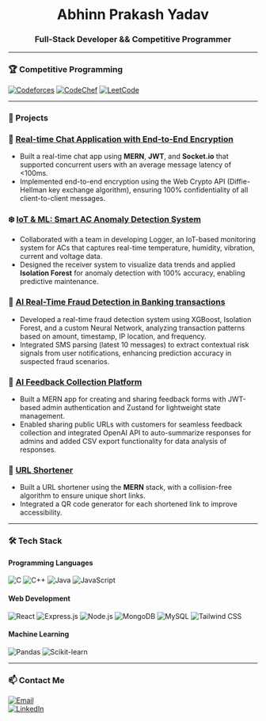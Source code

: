 <h1 align="center">Abhinn Prakash Yadav</h1>
<h3 align="center">Full-Stack Developer && Competitive Programmer</h3>

---

### 🏆 Competitive Programming

[![Codeforces](https://img.shields.io/badge/Codeforces-Specialist%20(1444)-blue?logo=codeforces&logoColor=white)](https://codeforces.com/profile/abhinn14)
[![CodeChef](https://img.shields.io/badge/CodeChef-3★%20(1642)-orange?logo=codechef&logoColor=white)](https://www.codechef.com/users/abhinn14)
[![LeetCode](https://img.shields.io/badge/LeetCode-@abhinnprakashyadav-FFA116?logo=leetcode&logoColor=white)](https://leetcode.com/u/abhinnprakashyadav)

---

### 🚀 Projects

### 💬 **[Real-time Chat Application with End-to-End Encryption](https://github.com/abhinn14/chatapy)**
- Built a real-time chat app using **MERN**, **JWT**, and **Socket.io** that supported concurrent users with an average message latency of <100ms.
- Implemented end-to-end encryption using the Web Crypto API (Diffie-Hellman key exchange algorithm), ensuring 100% confidentiality of all client-to-client messages.

### ❄️ **[IoT & ML: Smart AC Anomaly Detection System](https://github.com/abhinn14/Logger)**
- Collaborated with a team in developing Logger, an IoT-based monitoring system for ACs that captures real-time temperature, humidity, vibration, current and voltage data.
- Designed the receiver system to visualize data trends and applied **Isolation Forest** for anomaly detection with 100% accuracy, enabling predictive maintenance.

### 🔐 **[AI Real-Time Fraud Detection in Banking transactions](https://github.com/abhinn14/Logger)**
- Developed a real-time fraud detection system using XGBoost, Isolation Forest, and a custom Neural Network, analyzing transaction patterns based on amount, timestamp, IP location, and frequency.
- Integrated SMS parsing (latest 10 messages) to extract contextual risk signals from user notifications, enhancing prediction accuracy in suspected fraud scenarios.

### 📝 **[AI Feedback Collection Platform](https://github.com/abhinn14/feedback)**
- Built a MERN app for creating and sharing feedback forms with JWT-based admin authentication and Zustand for lightweight state management.
- Enabled sharing public URLs with customers for seamless feedback collection and integrated OpenAI API to auto-summarize responses for admins and added CSV export functionality for data analysis of responses.

### 🔗 **[URL Shortener](https://github.com/abhinn14/URL-Shortener)**
- Built a URL shortener using the **MERN** stack, with a collision-free algorithm to ensure unique short links.
- Integrated a QR code generator for each shortened link to improve accessibility.

---

### 🛠️ Tech Stack

#### Programming Languages  
![C](https://img.shields.io/badge/C-%231787F2.svg?logo=c&logoColor=white)
![C++](https://img.shields.io/badge/C++-%2300599C.svg?logo=c%2B%2B&logoColor=white)
![Java](https://img.shields.io/badge/Java-%23ED8B00.svg?logo=java&logoColor=white)
![JavaScript](https://img.shields.io/badge/JavaScript-%23F7DF1E.svg?logo=javascript&logoColor=black)

#### Web Development  
![React](https://img.shields.io/badge/React-%2361DAFB.svg?logo=react&logoColor=black)
![Express.js](https://img.shields.io/badge/Express.js-gray?logo=express&logoColor=white)
![Node.js](https://img.shields.io/badge/Node.js-%23339933.svg?logo=node.js&logoColor=white)
![MongoDB](https://img.shields.io/badge/MongoDB-%2347A248.svg?logo=mongodb&logoColor=white)
![MySQL](https://img.shields.io/badge/MySQL-%234479A1.svg?logo=mysql&logoColor=white)
![Tailwind CSS](https://img.shields.io/badge/Tailwind_CSS-%2338B2AC.svg?logo=tailwind-css&logoColor=white)

#### Machine Learning 
![Pandas](https://img.shields.io/badge/Pandas-%23150458.svg?logo=pandas&logoColor=white)
![Scikit-learn](https://img.shields.io/badge/Scikit--learn-%230074C0.svg?logo=scikit-learn&logoColor=white)

---

### 📫 Contact Me

[![Email](https://img.shields.io/badge/Email-abhinn4869@gmail.com-red?logo=gmail&logoColor=white)](mailto:abhinn4869@gmail.com)  
[![LinkedIn](https://img.shields.io/badge/LinkedIn-abhinny-blue?logo=linkedin&logoColor=white)](https://linkedin.com/in/abhinny)
